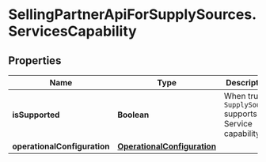# SellingPartnerApiForSupplySources.ServicesCapability

## Properties
Name | Type | Description | Notes
------------ | ------------- | ------------- | -------------
**isSupported** | **Boolean** | When true, `SupplySource` supports the Service capability. | [optional] 
**operationalConfiguration** | [**OperationalConfiguration**](OperationalConfiguration.md) |  | [optional] 


